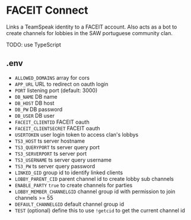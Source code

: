 # FACEIT Connect

Links a TeamSpeak identity to a FACEIT account.
Also acts as a bot to create channels for lobbies in the SAW portuguese community clan.

TODO: use TypeScript

## .env

- `ALLOWED_DOMAINS` array for cors
- `APP_URL` URL to redirect on oauth login
- `PORT` listening port (default: 3000)
- `DB_NAME` DB name
- `DB_HOST` DB host
- `DB_PW` DB password
- `DB_USER` DB user
- `FACEIT_CLIENTID` FACEIT oauth
- `FACEIT_CLIENTSECRET` FACEIT oauth
- `USERTOKEN` user login token to access clan's lobbys
- `TS3_HOST` ts server hostname
- `TS3_QUERYPORT` ts server query port
- `TS3_SERVERPORT` ts server port
- `TS3_USERNAME` ts server query username
- `TS3_PW` ts server query password
- `LINKED_GID` group id to identify linked clients
- `LOBBY_PARENT_CID` parent channel id to create lobby sub channels
- `ENABLE_PARTY` `true` to create channels for parties
- `LOBBY_MEMBER_CHANNELGID` channel group id with permission to join channels >= 55
- `DEFAULT_CHANNELGID` default channel group id
- `TEST` (optional) define this to use `!getcid` to get the current channel id
